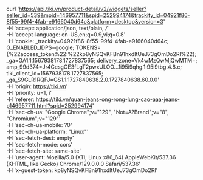 curl 'https://api.tiki.vn/product-detail/v2/widgets/seller?seller_id=539&mpid=146957711&spid=252994174&trackity_id=04921f86-8f55-99f4-4fab-e9166040d64c&platform=desktop&version=3' \
 -H 'accept: application/json, text/plain, _/_' \
 -H 'accept-language: en-US,en;q=0.9,vi;q=0.8' \
 -H 'cookie: \_trackity=04921f86-8f55-99f4-4fab-e9166040d64c; G_ENABLED_IDPS=google; TOKENS={%22access_token%22:%22kp8yNSQvKFBn91hxdItUeJ73gOmDo2Rl%22}; \_ga=GA1.1.1567938178.1727837565; delivery_zone=Vk4wMzQwMjQwMTM=; amp_99d374=Jr4CesgGE3fLgT2pwxULOO...1i95i9qhg.1i95i9tbg.4.8.c; tiki_client_id=1567938178.1727837565; \_ga_S9GLR1RQFJ=GS1.1.1727840638.2.0.1727840638.60.0.0' \
 -H 'origin: https://tiki.vn' \
 -H 'priority: u=1, i' \
 -H 'referer: https://tiki.vn/quan-jeans-ong-rong-lung-cao-aaa-jeans-p146957711.html?spid=252994174' \
 -H 'sec-ch-ua: "Google Chrome";v="129", "Not=A?Brand";v="8", "Chromium";v="129"' \
 -H 'sec-ch-ua-mobile: ?0' \
 -H 'sec-ch-ua-platform: "Linux"' \
 -H 'sec-fetch-dest: empty' \
 -H 'sec-fetch-mode: cors' \
 -H 'sec-fetch-site: same-site' \
 -H 'user-agent: Mozilla/5.0 (X11; Linux x86_64) AppleWebKit/537.36 (KHTML, like Gecko) Chrome/129.0.0.0 Safari/537.36' \
 -H 'x-guest-token: kp8yNSQvKFBn91hxdItUeJ73gOmDo2Rl'
